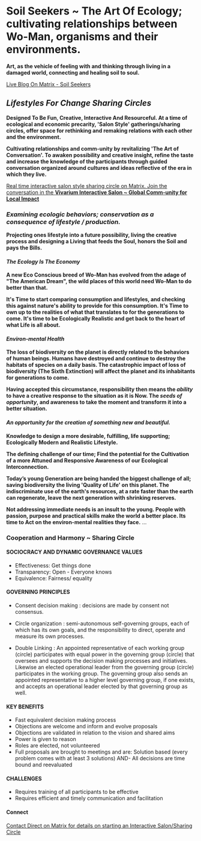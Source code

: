 # Soil Seekers ~ The Art Of Ecology; cultivating relationships between Wo-Man, organisms and their environments.

**Art, as the vehicle of feeling with and thinking through living in a damaged world, connecting and healing soil to soul.**

[Live Blog On Matrix - Soil Seekers](https://matrix.to/#/!EwezVvVjpxKVCMIuRM:matrix.org?via=matrix.org&via=kde.org&via=converser.eu)

## *Lifestyles For Change Sharing Circles*

**Designed To Be Fun, Creative, Interactive And Resourceful. At a time of ecological and economic precarity, 'Salon Style' gatherings/sharing circles, offer space for rethinking and remaking relations with each other and the environment.**

**Cultivating relationships and comm-unity by revitalizing 'The Art of Conversation'. To awaken possibility and creative insight, refine the taste and increase the knowledge of the participants through guided conversation organized around cultures and ideas reflective of the era in which they live.**

[Real time interactive salon style sharing circle on Matrix. Join the conversation in the **Vivarium Interactive Salon ~ Global Comm-unity for Local Impact**](https://matrix.to/#/!LSpVaMCiYQehpJONFF:matrix.org?via=matrix.org&via=t2bot.io&via=stux.chat)

### *Examining ecologic behaviors; conservation as a consequence of lifestyle / production.*

**Projecting ones lifestyle into a future possibility, living the creative process and designing a Living that feeds the Soul, honors the Soil and pays the Bills.**

#### *The Ecology Is The Economy*

**A new Eco Conscious breed of Wo-Man has evolved from the adage of "The American Dream", the wild places of this world need Wo-Man to do better than that.**

**It's Time to start comparing consumption and lifestyles, and checking this against nature's ability to provide for this consumption. It's Time to own up to the realities of what that translates to for the generations to come. It's time to be Ecologically Realistic and get back to the heart of what Life is all about.** 

#### *Environ-mental Health*

**The loss of biodiversity on the planet is directly related to the behaviors of human beings. Humans have destroyed and continue to destroy the habitats of species on a daily basis. The catastrophic impact of loss of biodiversity (The Sixth Extinction) will affect the planet and its inhabitants for generations to come.** 

**Having accepted this circumstance, responsibility then means the *ability* to have a creative response to the situation as it is Now. The *seeds of opportunity*, and awareness to take the moment and transform it into a better situation.** 

#### *An opportunity for the creation of something new and beautiful.*

**Knowledge to design a more desirable, fulfilling, life supporting; Ecologically Modern and Realistic Lifestyle.**

**The defining challenge of our time; Find the potential for the Cultivation of a more Attuned and Responsive Awareness of our Ecological Interconnection.**

**Today’s young Generation are being handed the biggest challenge of all; saving biodiversity the living 'Quality of Life' on this planet. The indiscriminate use of the earth's resources, at a rate faster than the earth can regenerate, leave the next generation with shrinking reserves.**

**Not addressing immediate needs is an insult to the young. People with passion, purpose and practical skills make the world a better place. Its time to Act on the environ-mental realities they face.**
...


### Cooperation and Harmony ~ Sharing Circle

#### SOCIOCRACY AND DYNAMIC GOVERNANCE VALUES
- Effectiveness: Get things done
- Transparency: Open - Everyone knows
- Equivalence: Fairness/ equality

#### GOVERNING PRINCIPLES
- Consent decision making : decisions are made by consent not consensus.

- Circle organization : semi-autonomous self-governing groups, each of which has its own goals, and the responsibility to direct, operate and measure its own processes.

- Double Linking : An appointed representative of each working group (circle) participates with equal power in the governing group (circle) that oversees and supports the decision making processes and initiatives. Likewise an elected operational leader from the governing group (circle) participates in the working group. The governing group also sends an appointed representative to a higher level governing group, if one exists, and accepts an operational leader elected by that governing group as well.

#### KEY BENEFITS
- Fast equivalent decision making process
- Objections are welcome and inform and evolve proposals
- Objections are validated in relation to the vision and shared aims
- Power is given to reason
- Roles are elected, not volunteered
- Full proposals are brought to meetings and are: Solution based (every problem comes with at least 3 solutions) AND- All decisions are time bound and reevaluated

#### CHALLENGES
- Requires training of all participants to be effective
- Requires efficient and timely communication and facilitation

#### Connect
[Contact Direct on Matrix for details on starting an Interactive Salon/Sharing Circle](https://matrix.to/#/!ibYXXCkubbZiWtkmhX:matrix.org?via=matrix.org)



